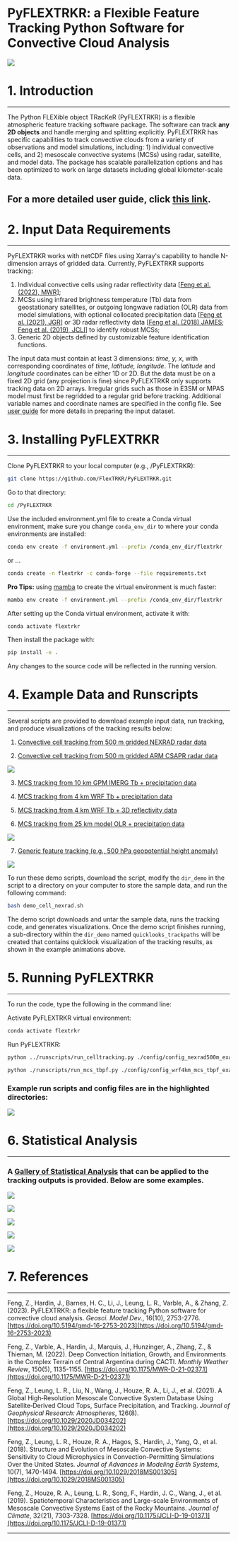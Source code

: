 # **PyFLEXTRKR: a Flexible Feature Tracking Python Software for Convective Cloud Analysis**

![](https://portal.nersc.gov/project/m1867/PyFLEXTRKR/figures/cover_image.png)

# **1. Introduction**

---
The Python FLEXible object TRacKeR (PyFLEXTRKR) is a flexible atmospheric feature tracking software package. The software can track **any 2D objects** and handle merging and splitting explicitly. PyFLEXTRKR has specific capabilities to track convective clouds from a variety of observations and model simulations, including: 1) individual convective cells, and 2) mesoscale convective systems (MCSs) using radar, satellite, and model data. The package has scalable parallelization options and has been optimized to work on large datasets including global kilometer-scale data.

## For a more detailed user guide, click [this link](https://github.com/FlexTRKR/PyFLEXTRKR/blob/main/UserGuide.md).


# **2. Input Data Requirements**

---
PyFLEXTRKR works with netCDF files using Xarray's capability to handle N-dimension arrays of gridded data. Currently, PyFLEXTRKR supports tracking: 

1. Individual convective cells using radar reflectivity data [[Feng et al. (2022), MWR](https://doi.org/10.1175/MWR-D-21-0237.1)]; 
2. MCSs using infrared brightness temperature (Tb) data from geostationary satellites, or outgoing longwave radiation (OLR) data from model simulations, with optional collocated precipitation data [[Feng et al. (2021), JGR](https://doi.org/10.1029/2020JD034202)] or 3D radar reflectivity data [[Feng et al. (2018) JAMES](https://doi.org/10.1029/2018MS001305); [Feng et al. (2019), JCLI](https://doi.org/10.1175/JCLI-D-19-0137.1)] to identify robust MCSs;
3. Generic 2D objects defined by customizable feature identification functions.

The input data must contain at least 3 dimensions: *time, y, x*, with corresponding coordinates of *time, latitude, longitude*. The *latitude* and *longitude* coordinates can  be either 1D or 2D. But the data must be on a fixed 2D grid (any projection is fine) since PyFLEXTRKR only supports tracking data on 2D arrays. Irregular grids such as those in E3SM or MPAS model must first be regridded to a regular grid before tracking. Additional variable names and coordinate names are specified in the config file. See [user guide](https://github.com/FlexTRKR/PyFLEXTRKR/blob/main/UserGuide.md) for more details in preparing the input dataset.

# **3. Installing PyFLEXTRKR**

---
Clone PyFLEXTRKR to your local computer (e.g., /PyFLEXTRKR):

```bash
git clone https://github.com/FlexTRKR/PyFLEXTRKR.git
```

Go to that directory:

```bash
cd /PyFLEXTRKR
```

Use the included environment.yml file to create a Conda virtual environment, make sure you change `conda_env_dir` to where your conda environments are installed:

```bash
conda env create -f environment.yml --prefix /conda_env_dir/flextrkr
```

or ...

```bash
conda create -n flextrkr -c conda-forge --file requirements.txt
```

**Pro Tips:** using [mamba](https://anaconda.org/conda-forge/mamba) to create the virtual environment is much faster:

```bash
mamba env create -f environment.yml --prefix /conda_env_dir/flextrkr
```

After setting up the Conda virtual environment, activate it with:

```bash
conda activate flextrkr
```

Then install the package with:

```bash
pip install -e .
```

Any changes to the source code will be reflected in the running version.  

# **4. Example Data and Runscripts**

---
Several scripts are provided to download example input data, run tracking, and produce visualizations of the tracking results below:

1. [Convective cell tracking from 500 m gridded NEXRAD radar data](https://github.com/FlexTRKR/PyFLEXTRKR/blob/main/config/demo_cell_nexrad.sh)

2. [Convective cell tracking from 500 m gridded ARM CSAPR radar data](https://github.com/FlexTRKR/PyFLEXTRKR/blob/main/config/demo_cell_csapr.sh)

![](https://portal.nersc.gov/project/m1867/PyFLEXTRKR/figures/nexrad_celltracking_animation_small.gif)

3. [MCS tracking from 10 km GPM IMERG Tb + precipitation data](https://github.com/FlexTRKR/PyFLEXTRKR/blob/main/config/demo_mcs_imerg.sh)

4. [MCS tracking from 4 km WRF Tb + precipitation data](https://github.com/FlexTRKR/PyFLEXTRKR/blob/main/config/demo_mcs_wrf_tbpf.sh)

5. [MCS tracking from 4 km WRF Tb + 3D reflectivity data](https://github.com/FlexTRKR/PyFLEXTRKR/blob/main/config/demo_mcs_wrf_tbradar.sh)

6. [MCS tracking from 25 km model OLR + precipitation data](https://github.com/FlexTRKR/PyFLEXTRKR/blob/main/config/demo_mcs_model25km.sh)

![](https://portal.nersc.gov/project/m1867/PyFLEXTRKR/figures/imerg_mcstracking_animation_small.gif)

7. [Generic feature tracking (e.g., 500 hPa geopotential height anomaly)](https://github.com/FlexTRKR/PyFLEXTRKR/blob/main/config/demo_generic_tracking.sh)

![](https://portal.nersc.gov/project/m1867/PyFLEXTRKR/figures/z500_tracking_animation_small.gif)


To run these demo scripts, download the script, modify the `dir_demo` in the script to a directory on your computer to store the sample data, and run the following command:


```bash
bash demo_cell_nexrad.sh
```

The demo script downloads and untar the sample data, runs the tracking code, and generates visualizations. Once the demo script finishes running, a sub-directory within the `dir_demo` named `quicklooks_trackpaths` will be created that contains quicklook visualization of the tracking results, as shown in the example animations above.


# **5. Running PyFLEXTRKR**

---

To run the code, type the following in the command line:

Activate PyFLEXTRKR virtual environment:

```bash
conda activate flextrkr
```

Run PyFLEXTRKR:

```bash
python ../runscripts/run_celltracking.py ./config/config_nexrad500m_example.yml
```

```bash
python ./runscripts/run_mcs_tbpf.py ./config/config_wrf4km_mcs_tbpf_example.yml
```

### **Example run scripts and config files are in the highlighted directories:**
![](https://portal.nersc.gov/project/m1867/PyFLEXTRKR/figures/run_command_explanation.png)


# **6. Statistical Analysis**

---
### A [**Gallery of Statistical Analysis**](https://github.com/FlexTRKR/PyFLEXTRKR/blob/main/AnalysisGallery.md) that can be applied to the tracking outputs is provided. Below are some examples.

![](https://portal.nersc.gov/project/m1867/PyFLEXTRKR/sample_data/saag/figures/imerg_wrf_mcs_irnumber_map_annual_2018-2019.gif)

![](https://portal.nersc.gov/project/m1867/PyFLEXTRKR/sample_data/saag/figures/imerg_wrf_mcs_rainmap_annual_2018-2019.gif)

![](https://portal.nersc.gov/project/m1867/PyFLEXTRKR/sample_data/saag/figures/imerg_wrf_mcs_rainfrac_annual_2018-2019.gif)

![](https://portal.nersc.gov/project/m1867/PyFLEXTRKR/sample_data/saag/figures/kde1d_mcs_land_2x4_Amazon.gif)

![](https://portal.nersc.gov/project/m1867/PyFLEXTRKR/sample_data/saag/figures/mcs_composite_evolution_Amazon_land_crop.png)



# **7. References**

---

Feng, Z., Hardin, J., Barnes, H. C., Li, J., Leung, L. R., Varble, A., & Zhang, Z. (2023). PyFLEXTRKR: a flexible feature tracking Python software for convective cloud analysis. *Geosci. Model Dev.*, 16(10), 2753-2776. [https://doi.org/10.5194/gmd-16-2753-2023](https://doi.org/10.5194/gmd-16-2753-2023)

Feng, Z., Varble, A., Hardin, J., Marquis, J., Hunzinger, A., Zhang, Z., & Thieman, M. (2022). Deep Convection Initiation, Growth, and Environments in the Complex Terrain of Central Argentina during CACTI. *Monthly Weather Review*, 150(5), 1135-1155. [https://doi.org/10.1175/MWR-D-21-0237.1](https://doi.org/10.1175/MWR-D-21-0237.1)

Feng, Z., Leung, L. R., Liu, N., Wang, J., Houze, R. A., Li, J., et al. (2021). A Global High‐Resolution Mesoscale Convective System Database Using Satellite‐Derived Cloud Tops, Surface Precipitation, and Tracking. *Journal of Geophysical Research: Atmospheres*, 126(8). [https://doi.org/10.1029/2020JD034202](https://doi.org/10.1029/2020JD034202)

Feng, Z., Leung, L. R., Houze, R. A., Hagos, S., Hardin, J., Yang, Q., et al. (2018). Structure and Evolution of Mesoscale Convective Systems: Sensitivity to Cloud Microphysics in Convection-Permitting Simulations Over the United States. *Journal of Advances in Modeling Earth Systems*, 10(7), 1470-1494. [https://doi.org/10.1029/2018MS001305](https://doi.org/10.1029/2018MS001305)

Feng, Z., Houze, R. A., Leung, L. R., Song, F., Hardin, J. C., Wang, J., et al. (2019). Spatiotemporal Characteristics and Large-scale Environments of Mesoscale Convective Systems East of the Rocky Mountains. *Journal of Climate*, 32(21), 7303-7328. [https://doi.org/10.1175/JCLI-D-19-0137.1](https://doi.org/10.1175/JCLI-D-19-0137.1)

---


